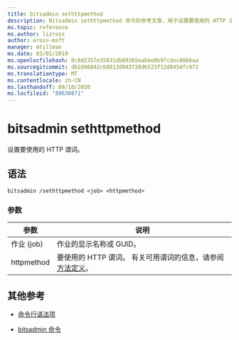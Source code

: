 ```yaml
---
title: bitsadmin sethttpmethod
description: Bitsadmin sethttpmethod 命令的参考文章，用于设置要使用的 HTTP 谓词。
ms.topic: reference
ms.author: lizross
author: eross-msft
manager: mtillman
ms.date: 03/01/2019
ms.openlocfilehash: 0c8d2357e35831db89365eabbe0b97cdec88b6aa
ms.sourcegitcommit: db2d46842c68813d043738d6523f13d8454fc972
ms.translationtype: MT
ms.contentlocale: zh-CN
ms.lasthandoff: 09/10/2020
ms.locfileid: "89630871"
---
```

# <a name="bitsadmin-sethttpmethod"></a>bitsadmin sethttpmethod

设置要使用的 HTTP 谓词。

## <a name="syntax"></a>语法

```
bitsadmin /sethttpmethod <job> <httpmethod>
```

### <a name="parameters"></a>参数

| 参数 | 说明 |
| --------- | ----------- |
| 作业 (job) | 作业的显示名称或 GUID。 |
| httpmethod | 要使用的 HTTP 谓词。 有关可用谓词的信息，请参阅 [方法定义](https://www.w3.org/Protocols/rfc2616/rfc2616-sec9.html)。 |

## <a name="additional-references"></a>其他参考

- [命令行语法项](command-line-syntax-key.md)

- [bitsadmin 命令](bitsadmin.md)
